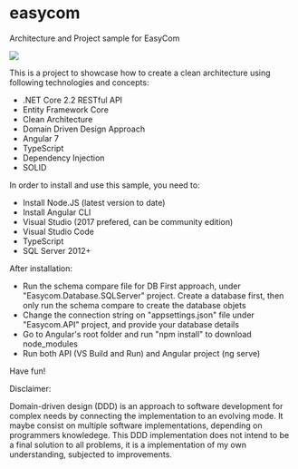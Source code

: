 # easycom
Architecture and Project sample for EasyCom

![](https://easycomtec.blob.core.windows.net/easycomtec/logo-header.png)

This is a project to showcase how to create a clean architecture using following technologies and concepts:

- .NET Core 2.2 RESTful API
- Entity Framework Core
- Clean Architecture
- Domain Driven Design Approach
- Angular 7
- TypeScript
- Dependency Injection
- SOLID

In order to install and use this sample, you need to:

- Install Node.JS (latest version to date)
- Install Angular CLI
- Visual Studio (2017 prefered, can be community edition)
- Visual Studio Code
- TypeScript
- SQL Server 2012+

After installation:

- Run the schema compare file for DB First approach, under "Easycom.Database.SQLServer" project. Create a database first, then only run the schema compare to create the database objets
- Change the connection string on "appsettings.json" file under "Easycom.API" project, and provide your database details
- Go to Angular's root folder and run "npm install" to download node_modules
- Run both API (VS Build and Run) and Angular project (ng serve)

Have fun!

Disclaimer:

Domain-driven design (DDD) is an approach to software development for complex needs by connecting the implementation to an evolving mode. It maybe consist on multiple software implementations, depending on programmers knowledege. This DDD implementation does not intend to be a final solution to all problems, it is a implementation of my own understanding, subjected to improvements.
